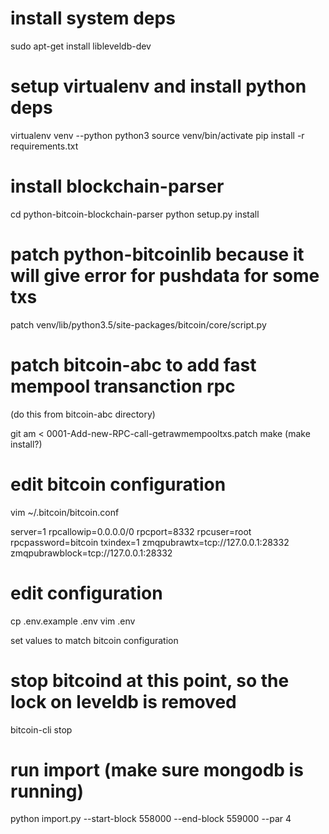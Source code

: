 # install system deps

sudo apt-get install libleveldb-dev

# setup virtualenv and install python deps

virtualenv venv --python python3
source venv/bin/activate
pip install -r requirements.txt


# install blockchain-parser

cd python-bitcoin-blockchain-parser
python setup.py install

# patch python-bitcoinlib because it will give error for pushdata for some txs

patch venv/lib/python3.5/site-packages/bitcoin/core/script.py

# patch bitcoin-abc to add fast mempool transanction rpc

(do this from bitcoin-abc directory)

git am < 0001-Add-new-RPC-call-getrawmempooltxs.patch
make
(make install?)

# edit bitcoin configuration

vim ~/.bitcoin/bitcoin.conf

server=1
rpcallowip=0.0.0.0/0
rpcport=8332
rpcuser=root
rpcpassword=bitcoin
txindex=1
zmqpubrawtx=tcp://127.0.0.1:28332
zmqpubrawblock=tcp://127.0.0.1:28332


# edit configuration

cp .env.example .env
vim .env

set values to match bitcoin configuration

# stop bitcoind at this point, so the lock on leveldb is removed

bitcoin-cli stop
# run import (make sure mongodb is running)

python import.py --start-block 558000 --end-block 559000 --par 4
